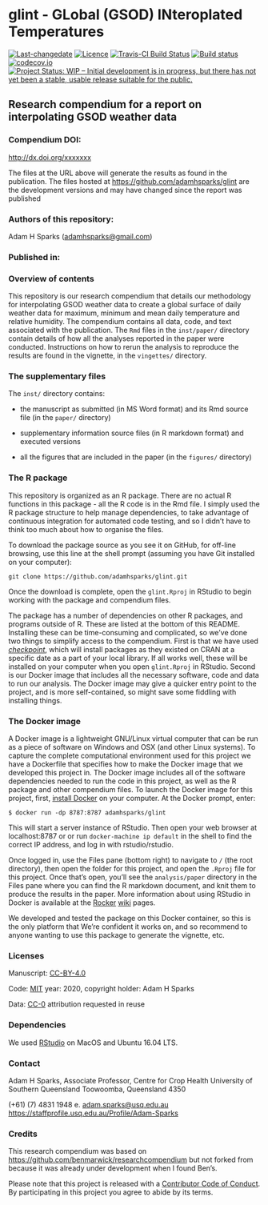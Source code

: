 glint - GLobal (GSOD) INteroplated Temperatures
================

[![Last-changedate](https://img.shields.io/badge/last%20change-2020--08--17-brightgreen.svg)](https://github.com/adamhsparks/glint/commits/master)
[![Licence](https://img.shields.io/github/license/mashape/apistatus.svg)](http://choosealicense.com/licenses/mit/)
[![Travis-CI Build
Status](https://travis-ci.org/adamhsparks/glint.svg?branch=master)](https://travis-ci.org/adamhsparks/glint)
[![Build
status](https://ci.appveyor.com/api/projects/status/b0c4fmvn6ndpp3w0/branch/master?svg=true)](https://ci.appveyor.com/project/adamhsparks/glint/branch/master)
[![codecov.io](https://codecov.io/github/adamhsparks/glint/coverage.svg?branch=master)](https://codecov.io/github/adamhsparks/glint?branch=master)
[![Project Status: WIP – Initial development is in progress, but there
has not yet been a stable, usable release suitable for the
public.](http://www.repostatus.org/badges/latest/wip.svg)](http://www.repostatus.org/#wip)

Research compendium for a report on interpolating GSOD weather data
-------------------------------------------------------------------

### Compendium DOI:

<a href="http://dx.doi.org/xxxxxxx" class="uri">http://dx.doi.org/xxxxxxx</a>

The files at the URL above will generate the results as found in the
publication. The files hosted at
<a href="https://github.com/adamhsparks/glint" class="uri">https://github.com/adamhsparks/glint</a>
are the development versions and may have changed since the report was
published

### Authors of this repository:

Adam H Sparks
(<a href="mailto:adamhsparks@gmail.com" class="email">adamhsparks@gmail.com</a>)

### Published in:

### Overview of contents

This repository is our research compendium that details our methodology
for interpolating GSOD weather data to create a global surface of daily
weather data for maximum, minimum and mean daily temperature and
relative humidity. The compendium contains all data, code, and text
associated with the publication. The `Rmd` files in the `inst/paper/`
directory contain details of how all the analyses reported in the paper
were conducted. Instructions on how to rerun the analysis to reproduce
the results are found in the vignette, in the `vingettes/` directory.

### The supplementary files

The `inst/` directory contains:

-   the manuscript as submitted (in MS Word format) and its Rmd source
    file (in the `paper/` directory)

-   supplementary information source files (in R markdown format) and
    executed versions

-   all the figures that are included in the paper (in the `figures/`
    directory)

### The R package

This repository is organized as an R package. There are no actual R
functions in this package - all the R code is in the Rmd file. I simply
used the R package structure to help manage dependencies, to take
advantage of continuous integration for automated code testing, and so I
didn’t have to think too much about how to organise the files.

To download the package source as you see it on GitHub, for off-line
browsing, use this line at the shell prompt (assuming you have Git
installed on your computer):

    git clone https://github.com/adamhsparks/glint.git

Once the download is complete, open the `glint.Rproj` in RStudio to
begin working with the package and compendium files.

The package has a number of dependencies on other R packages, and
programs outside of R. These are listed at the bottom of this README.
Installing these can be time-consuming and complicated, so we’ve done
two things to simplify access to the compendium. First is that we have
used
[*checkpoint*](https://cran.r-project.org/web/packages/checkpoint/index.html),
which will install packages as they existed on CRAN at a specific date
as a part of your local library. If all works well, these will be
installed on your computer when you open `glint.Rproj` in RStudio.
Second is our Docker image that includes all the necessary software,
code and data to run our analysis. The Docker image may give a quicker
entry point to the project, and is more self-contained, so might save
some fiddling with installing things.

### The Docker image

A Docker image is a lightweight GNU/Linux virtual computer that can be
run as a piece of software on Windows and OSX (and other Linux systems).
To capture the complete computational environment used for this project
we have a Dockerfile that specifies how to make the Docker image that we
developed this project in. The Docker image includes all of the software
dependencies needed to run the code in this project, as well as the R
package and other compendium files. To launch the Docker image for this
project, first, [install Docker](https://docs.docker.com/installation/)
on your computer. At the Docker prompt, enter:

`$ docker run -dp 8787:8787 adamhsparks/glint`

This will start a server instance of RStudio. Then open your web browser
at localhost:8787 or or run `docker-machine ip default` in the shell to
find the correct IP address, and log in with rstudio/rstudio.

Once logged in, use the Files pane (bottom right) to navigate to `/`
(the root directory), then open the folder for this project, and open
the `.Rproj` file for this project. Once that’s open, you’ll see the
`analysis/paper` directory in the Files pane where you can find the R
markdown document, and knit them to produce the results in the paper.
More information about using RStudio in Docker is available at the
[Rocker](https://github.com/rocker-org)
[wiki](https://github.com/rocker-org/rocker/wiki/Using-the-RStudio-image)
pages.

We developed and tested the package on this Docker container, so this is
the only platform that We’re confident it works on, and so recommend to
anyone wanting to use this package to generate the vignette, etc.

### Licenses

Manuscript: [CC-BY-4.0](http://creativecommons.org/licenses/by/4.0/)

Code: [MIT](http://opensource.org/licenses/MIT) year: 2020, copyright
holder: Adam H Sparks

Data: [CC-0](http://creativecommons.org/publicdomain/zero/1.0/)
attribution requested in reuse

### Dependencies

We used [RStudio](http://www.rstudio.com/products/rstudio/) on MacOS and
Ubuntu 16.04 LTS.

### Contact

Adam H Sparks, Associate Professor, Centre for Crop Health University of
Southern Queensland Toowoomba, Queensland 4350

(+61) (7) 4831 1948 e.
<a href="mailto:adam.sparks@usq.edu.au" class="email">adam.sparks@usq.edu.au</a>
<a href="https://staffprofile.usq.edu.au/Profile/Adam-Sparks" class="uri">https://staffprofile.usq.edu.au/Profile/Adam-Sparks</a>

### Credits

This research compendium was based on
<a href="https://github.com/benmarwick/researchcompendium" class="uri">https://github.com/benmarwick/researchcompendium</a>
but not forked from because it was already under development when I
found Ben’s.

Please note that this project is released with a [Contributor Code of
Conduct](CONDUCT.md). By participating in this project you agree to
abide by its terms.
